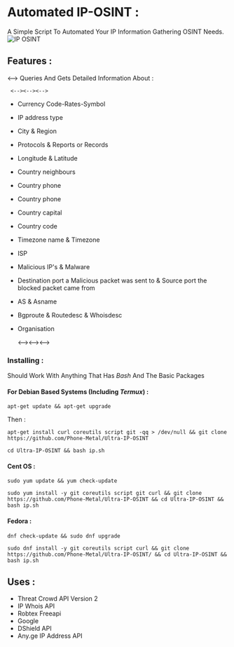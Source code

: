 # Automated IP-OSINT :
A Simple Script To Automated Your IP Information Gathering OSINT Needs. 
![IP OSINT](https://github.com/Phone-Metal/IP-OSINT-/blob/main/1612767709-picsay.png)
## Features :

<--> Queries And Gets Detailed Information About :

     <--><--><-->

* Currency Code-Rates-Symbol
* IP address type
* City & Region
* Protocols & Reports or Records 
* Longitude & Latitude
* Country neighbours 
* Country phone
* Country phone 
* Country capital 
* Country code 
* Timezone name & Timezone
* ISP
* Malicious IP's & Malware 
* Destination port a Malicious packet was sent to & Source port the blocked packet came from 
* AS & Asname
* Bgproute & Routedesc & Whoisdesc
* Organisation 

     <--><--><-->

### Installing : 

Should Work With Anything That Has *Bash* And The Basic Packages

#### For Debian Based Systems (Including *Termux*) :

`apt-get update && apt-get upgrade`

Then :

`apt-get install curl coreutils script git -qq > /dev/null && git clone https://github.com/Phone-Metal/Ultra-IP-OSINT`
 
`cd Ultra-IP-OSINT && bash ip.sh`

#### Cent OS : 

`sudo yum update && yum check-update`
 

`sudo yum install -y git coreutils script git curl && git clone https://github.com/Phone-Metal/Ultra-IP-OSINT && cd Ultra-IP-OSINT && bash ip.sh`

#### Fedora :

`dnf check-update && sudo dnf upgrade`

`sudo dnf install -y git coreutils script curl && git clone https://github.com/Phone-Metal/Ultra-IP-OSINT/ && cd Ultra-IP-OSINT && bash ip.sh`

##### <Status : Alpha>

## Uses :

* Threat Crowd API Version 2
* IP Whois API
* Robtex Freeapi
* Google 
* DShield API
* Any.ge IP Address API
